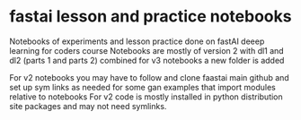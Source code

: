 # fastai lesson and practice notebooks
Notebooks of experiments and lesson practice done on fastAI deeep learning for coders course 
Notebooks are mostly of version 2 with dl1 and dl2 (parts 1 and parts 2)  combined
for v3 notebooks a new folder is added

For v2 notebooks you may have to follow and clone faastai main github and set up sym links as needed for some gan examples that import modules relative to notebooks
For v2 code is mostly installed in python distribution site packages and may not need symlinks.
